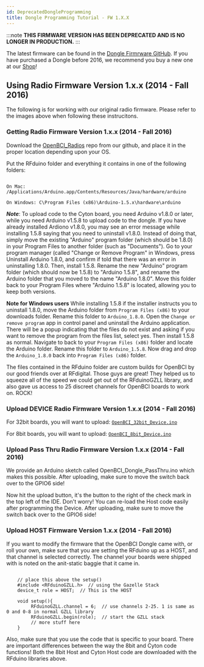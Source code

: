 ```yaml
---
id: DeprecatedDongleProgramming
title: Dongle Programming Tutorial - FW 1.X.X
---
```

:::note
**THIS FIRMWARE VERSION HAS BEEN DEPRECATED AND IS NO LONGER IN PRODUCTION.**
:::

The latest firmware can be found in the [Dongle Firmrware GitHub](https://github.com/OpenBCI/OpenBCI_Radios/releases). If you have purchased a Dongle before 2016, we recommend you buy a new one at our [Shop](https://shop.openbci.com/products/dongle)!


## Using Radio Firmware Version 1.x.x (2014 - Fall 2016)

The following is for working with our original radio firmware. Please refer to the images above when following these instrucitons.

### Getting Radio Firmware Version 1.x.x (2014 - Fall 2016)

Download the [OpenBCI_Radios](https://github.com/OpenBCI/OpenBCI_Radios/tree/maint/1.0.0) repo from our github, and place it in the proper location depending upon your OS.

Put the RFduino folder and everything it contains in one of the following folders:

```

On Mac: /Applications/Arduino.app/Contents/Resources/Java/hardware/arduino

On Windows: C\Program Files (x86)\Arduino-1.5.x\hardware\arduino
```

**_Note_**: To upload code to the Cyton board, you need Arduino v1.8.0 or later, while you need Arduino v1.5.8 to upload code to the dongle. If you have already installed Ardiono v1.8.0, you may see an error message while installing 1.5.8 saying that you need to uninstall v1.8.0. Instead of doing that, simply move the existing "Arduino" program folder (which should be 1.8.0) in your Program Files to another folder (such as "Documents"). Go to your program manager (called "Change or Remove Program" in Windows, press Uninstall Arduino 1.8.0, and confirm if told that there was an error in uninstalling 1.8.0. Then, install 1.5.8. Rename the new "Arduino" program folder (which should now be 1.5.8) to "Arduino 1.5.8", and rename the Arduino folder that you moved to the name "Arduino 1.8.0". Move this folder back to your Program Files where "Arduino 1.5.8" is located, allowing you to keep both versions.

**Note for Windows users** While installing 1.5.8 if the installer instructs you to uninstall 1.8.0, move the Arduino folder from `Program Files (x86)` to your downloads folder. Rename this folder to `Arduino_1.8.0`. Open the `Change or remove program` app in control panel and uninstall the Arduino application. There will be a popup indicating that the files do not exist and asking if you want to remove the program from the files list, select yes. Then install 1.5.8 as normal. Navigate to back to your `Program Files (x86)` folder and locate the Arduino folder. Rename this folder to `Arduino_1.5.8`. Now drag and drop the `Arduino_1.8.0` back into `Program Files (x86)` folder.

The files contained in the RFduino folder are custom builds for OpenBCI by our good friends over at RFdigital. Those guys are great! They helped us to squeeze all of the speed we could get out of the RFduinoGZLL library, and also gave us access to 25 discreet channels for OpenBCI boards to work on. ROCK!

### Upload DEVICE Radio Firmware Version 1.x.x (2014 - Fall 2016)

For 32bit boards, you will want to upload: [`OpenBCI_32bit_Device.ino`](https://github.com/OpenBCI/OpenBCI_Radios/blob/maint/1.0.0/OpenBCI_32bit_Device/OpenBCI_32bit_Device.ino)

For 8bit boards, you will want to upload:
[`OpenBCI_8bit_Device.ino`](https://github.com/OpenBCI/OpenBCI_Radios/blob/maint/1.0.0/OpenBCI_8bit_Device/OpenBCI_8bit_Device.ino)

### Upload Pass Thru Radio Firmware Version 1.x.x (2014 - Fall 2016)

We provide an Arduino sketch called OpenBCI_Dongle_PassThru.ino which makes this possible. After uploading, make sure to move the switch back over to the GPIO6 side!

Now hit the upload button, it's the button to the right of the check mark in the top left of the IDE. Don't worry! You can re-load the Host code easily after programming the Device. After uploading, make sure to move the switch back over to the GPIO6 side!

### Upload HOST Firmware Version 1.x.x (2014 - Fall 2016)

If you want to modify the firmware that the OpenBCI Dongle came with, or roll your own, make sure that you are setting the RFduino up as a HOST, and that channel is selected correctly. The channel your boards were shipped with is noted on the anit-static baggie that it came in.

```

    // place this above the setup()
    #include <RFduinoGZLL.h>  // using the Gazelle Stack
    device_t role = HOST;  // This is the HOST

    void setup(){
         RFduinoGZLL.channel = 6;  // use channels 2-25. 1 is same as 0 and 0-8 in normal GZLL library
         RFduinoGZLL.begin(role);  // start the GZLL stack
         // more stuff here
    }

```

Also, make sure that you use the code that is specific to your board. There are important differences between the way the 8bit and Cyton code functions! Both the 8bit Host and Cyton Host code are downloaded with the RFduino libraries above.
